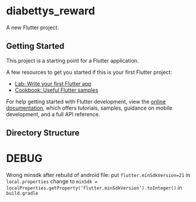 # diabettys_reward

A new Flutter project.

## Getting Started

This project is a starting point for a Flutter application.

A few resources to get you started if this is your first Flutter project:

- [Lab: Write your first Flutter app](https://docs.flutter.dev/get-started/codelab)
- [Cookbook: Useful Flutter samples](https://docs.flutter.dev/cookbook)

For help getting started with Flutter development, view the
[online documentation](https://docs.flutter.dev/), which offers tutorials,
samples, guidance on mobile development, and a full API reference.

## Directory Structure




# DEBUG

Wrong minsdk after rebuild of android file:
put `flutter.minSdkVersion=21` in `local.properties`
change to `minSdk = localProperties.getProperty(‘flutter.minSdkVersion’).toInteger()` in `build.gradle`